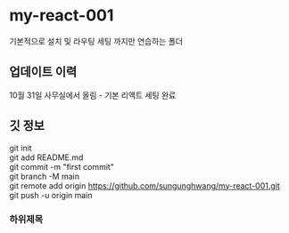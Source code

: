 # my-react-001

기본적으로 설치 및 라우팅 세팅 까지만 연습하는 폴더

## 업데이트 이력

10월 31일 사무실에서 올림 - 기본 리액트 세팅 완료

## 깃 정보

git init  
git add README.md  
git commit -m "first commit"  
git branch -M main  
git remote add origin https://github.com/sungunghwang/my-react-001.git  
git push -u origin main  

### 하위제목
